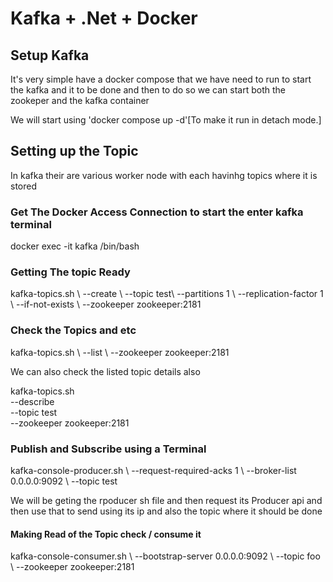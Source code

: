 # Kafka + .Net + Docker

## Setup Kafka
<p>It's very simple have a docker compose that we have need to run to start the kafka and it to be done and then to do so we can start both the zookeper and the kafka container</p>

<p>We will start using 'docker compose up -d'[To make it run in detach mode.]</p>

## Setting up the Topic

<p>In kafka their are various worker node with each havinhg topics where it is stored</p>

### Get The Docker Access Connection to start the enter kafka terminal
<p>docker exec -it kafka /bin/bash </p>

### Getting The topic Ready

<p>kafka-topics.sh \
--create \
--topic test\
--partitions 1 \
--replication-factor 1 \
--if-not-exists \
--zookeeper zookeeper:2181</p>

### Check the Topics and etc
<p>kafka-topics.sh \
--list \
--zookeeper zookeeper:2181

We can also check the listed topic details also

kafka-topics.sh \
--describe \
--topic test \
--zookeeper zookeeper:2181
</p>

### Publish and Subscribe using a Terminal
<p>kafka-console-producer.sh \
--request-required-acks 1 \
--broker-list 0.0.0.0:9092 \
--topic test

We will be geting the rpoducer sh file and then request its Producer api and then use that to send using its ip and also the topic where it should be done
</p>

#### Making Read of the Topic check / consume it
<p>
kafka-console-consumer.sh \
--bootstrap-server 0.0.0.0:9092 \
--topic foo \
--zookeeper  zookeeper:2181
</p>


